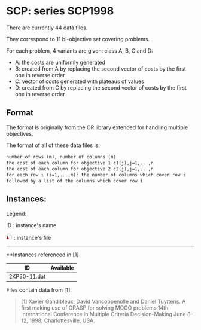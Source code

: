 # SCP: series SCP1998

There are currently 44 data files.

They correspond to 11 bi-objective set covering problems.

For each problem, 4 variants are given: class A, B, C and D:

+ A: the costs are uniformly generated
+ B: created from A by replacing the second vector of costs by the first one in reverse order
+ C: vector of costs generated with plateaus of values
+ D: created from C by replacing the second vector of costs by the first one in reverse order


## Format
The format is originally from the OR library extended for handling multiple objectives.

The format of all of these data files is:

    number of rows (m), number of columns (n)   
    the cost of each column for objective 1 c1(j),j=1,...,n
    the cost of each column for objective 2 c2(j),j=1,...,n 
    for each row i (i=1,...,m): the number of columns which cover row i followed by a list of the columns which cover row i


## Instances:
 
Legend:

ID : instance's name

[![instance file](./img/icon/dl-instance.png "instance file")](instances/) : instance's file 



***


**Instances referenced  in [1]

| ID            | Available | 
| ------------- | --------- |
| 2KP50-11.dat  |  |


Files contain data from [1]:

> [1] Xavier Gandibleux, David Vancoppenolle and Daniel Tuyttens.
 A first making use of GRASP for solving MOCO problems
 14th International Conference in Multiple Criteria Decision-Making
 June 8–12, 1998, Charlottesville, USA.